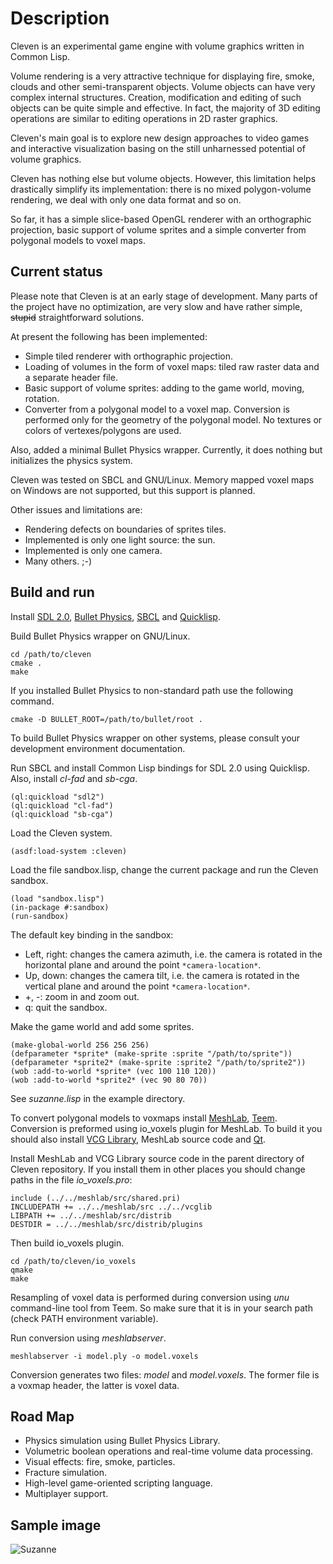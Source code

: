 Description
===========

Cleven is an experimental game engine with volume graphics written in
Common Lisp.

Volume rendering is a very attractive technique for displaying fire,
smoke, clouds and other semi-transparent objects.  Volume objects can
have very complex internal structures.  Creation, modification and
editing of such objects can be quite simple and effective.  In fact,
the majority of 3D editing operations are similar to editing
operations in 2D raster graphics.

Cleven's main goal is to explore new design approaches to video games
and interactive visualization basing on the still unharnessed
potential of volume graphics.

Cleven has nothing else but volume objects.  However, this limitation
helps drastically simplify its implementation: there is no mixed
polygon-volume rendering, we deal with only one data format and so on.

So far, it has a simple slice-based OpenGL renderer with an
orthographic projection, basic support of volume sprites and a simple
converter from polygonal models to voxel maps.

Current status
--------------

Please note that Cleven is at an early stage of development.  Many parts of
the project have no optimization, are very slow and have rather simple,
<del>stupid</del> straightforward solutions.

At present the following has been implemented:

 - Simple tiled renderer with orthographic projection.
 - Loading of volumes in the form of voxel maps: tiled raw raster
   data and a separate header file.
 - Basic support of volume sprites: adding to the game world, moving,
   rotation.
 - Converter from a polygonal model to a voxel map.  Conversion
   is performed only for the geometry of the polygonal model.  No textures or
   colors of vertexes/polygons are used.

Also, added a minimal Bullet Physics wrapper.  Currently, it does
nothing but initializes the physics system.

Cleven was tested on SBCL and GNU/Linux.  Memory mapped voxel maps on
Windows are not supported, but this support is planned.

Other issues and limitations are:

 - Rendering defects on boundaries of sprites tiles.
 - Implemented is only one light source: the sun.
 - Implemented is only one camera.
 - Many others. ;-)

Build and run
-------------

Install [SDL 2.0](http://www.libsdl.org/), [Bullet
Physics](http://bulletphysics.org/), [SBCL](http://www.sbcl.org/) and
[Quicklisp](http://www.quicklisp.org/).

Build Bullet Physics wrapper on GNU/Linux.

```
cd /path/to/cleven
cmake .
make
```

If you installed Bullet Physics to non-standard path use the following
command.

```
cmake -D BULLET_ROOT=/path/to/bullet/root .
```

To build Bullet Physics wrapper on other systems, please consult your
development environment documentation.

Run SBCL and install Common Lisp bindings for SDL 2.0 using Quicklisp.
Also, install _cl-fad_ and _sb-cga_.

```Lisp
(ql:quickload "sdl2")
(ql:quickload "cl-fad")
(ql:quickload "sb-cga")
```

Load the Cleven system.

```Lisp
(asdf:load-system :cleven)
```

Load the file sandbox.lisp, change the current package and run the
Cleven sandbox.

```Lisp
(load "sandbox.lisp")
(in-package #:sandbox)
(run-sandbox)
```

The default key binding in the sandbox:

 - Left, right: changes the camera azimuth, i.e. the camera is rotated
   in the horizontal plane and around the point ```*camera-location*```.
 - Up, down: changes the camera tilt, i.e. the camera is rotated in
   the vertical plane and around the point ```*camera-location*```.
 - +, -: zoom in and zoom out.
 - q: quit the sandbox.

Make the game world and add some sprites.

```Lisp
(make-global-world 256 256 256)
(defparameter *sprite* (make-sprite :sprite "/path/to/sprite"))
(defparameter *sprite2* (make-sprite :sprite2 "/path/to/sprite2"))
(wob :add-to-world *sprite* (vec 100 110 120))
(wob :add-to-world *sprite2* (vec 90 80 70))
```

See _suzanne.lisp_ in the example directory.

To convert polygonal models to voxmaps install
[MeshLab](http://www.meshlab.org/),
[Teem](http://teem.sourceforge.net/).  Conversion is preformed using
io_voxels plugin for MeshLab.  To build it you should also install
[VCG Library](http://vcg.sourceforge.net/), MeshLab source code and
[Qt](https://www.qt.io/).

Install MeshLab and VCG Library source code in the parent directory of
Cleven repository.  If you install them in other places you should
change paths in the file _io_voxels.pro_:

```
include (../../meshlab/src/shared.pri)
INCLUDEPATH += ../../meshlab/src ../../vcglib
LIBPATH += ../../meshlab/src/distrib
DESTDIR = ../../meshlab/src/distrib/plugins

```

Then build io_voxels plugin.


```
cd /path/to/cleven/io_voxels
qmake
make
```

Resampling of voxel data is performed during conversion using _unu_
command-line tool from Teem.  So make sure that it is in your search
path (check PATH environment variable).

Run conversion using _meshlabserver_.

```
meshlabserver -i model.ply -o model.voxels
```

Conversion generates two files: _model_ and _model.voxels_.  The former
file is a voxmap header, the latter is voxel data.

Road Map
--------

 - Physics simulation using Bullet Physics Library.
 - Volumetric boolean operations and real-time volume data processing.
 - Visual effects: fire, smoke, particles.
 - Fracture simulation.
 - High-level game-oriented scripting language.
 - Multiplayer support.

Sample image
------------

![Suzanne](https://github.com/afainer/cleven/blob/master/suzanne.png)
